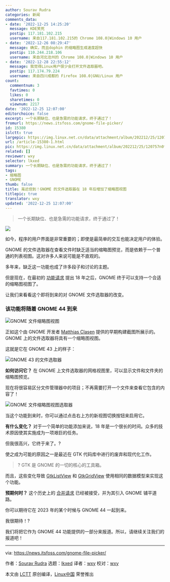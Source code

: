 ```yaml
---
author: Sourav Rudra
categories: 新闻
comments_data:
- date: '2022-12-25 14:25:20'
  message: KDE笑死
  postip: 117.181.102.215
  username: 来自117.181.102.215的 Chrome 108.0|Windows 10 用户
- date: '2022-12-26 08:29:47'
  message: 确实，而且dophin 的缩略图生成速度超快
  postip: 110.244.218.106
  username: 来自河北沧州的 Chrome 108.0|Windows 10 用户
- date: '2022-12-28 22:55:12'
  message: 我觉得Linux用户很少会打开文件选取器吧。
  postip: 117.174.79.224
  username: 来自四川成都的 Firefox 108.0|GNU/Linux 用户
count:
  commentnum: 3
  favtimes: 0
  likes: 0
  sharetimes: 0
  viewnum: 2217
date: '2022-12-25 12:07:00'
editorchoice: false
excerpt: 一个长期缺位、也是急需的功能请求，终于通过了！
fromurl: https://news.itsfoss.com/gnome-file-picker/
id: 15380
islctt: true
largepic: https://img.linux.net.cn/data/attachment/album/202212/25/120757n0fj9w983j9h6j9a.png
url: /article-15380-1.html
pic: https://img.linux.net.cn/data/attachment/album/202212/25/120757n0fj9w983j9h6j9a.png.thumb.jpg
related: []
reviewer: wxy
selector: lkxed
summary: 一个长期缺位、也是急需的功能请求，终于通过了！
tags:
- 缩略图
- GNOME
thumb: false
title: 虽迟但到！GNOME 的文件选取器在 18 年后增加了缩略图视图
titlepic: true
translator: wxy
updated: '2022-12-25 12:07:00'
---
```



> 
> 一个长期缺位、也是急需的功能请求，终于通过了！
> 
> 
> 


![](/data/attachment/album/202212/25/120757n0fj9w983j9h6j9a.png)


如今，程序的用户界面是非常重要的；即使是最简单的交互也能决定用户的体验。


GNOME 的文件选取器在查看文件时缺乏适当的缩略图预览，而是依赖于一个普通的列表视图。这对许多人来说可能是不直观的。


多年来，缺乏这一功能也成了许多段子和讨论的主题。


但是现在，在最初的 [功能请求](https://bugzilla.gnome.org/show_bug.cgi?id=141154) 提出 18 年之后，GNOME 终于可以支持一个合适的缩略图视图了。


让我们来看看这个即将到来的对 GNOME 文件选取器的改变。


### 该功能将随着 GNOME 44 到来


![GNOME 文件缩略图视图](/data/attachment/album/202212/25/120758i13x1979vvdt1dpt.png)


正如这个由 GNOME 开发者 [Matthias Clasen](https://twitter.com/matthias_clasen) 提供的早期构建截图所展示的。GNOME 上的文件选取器将具有一个缩略图视图。


这就是它在 GNOME 43 上的样子：


![GNOME 43 的文件选取器](/data/attachment/album/202212/25/120758lo00trt2ettt05t0.png)


**如何访问它？** 在 GNOME 上文件选取器的网格视图里，可以显示文件和文件夹的缩略图预览。


现在将很容易区分文件管理器中的项目；不再需要打开一个文件来查看它包含的内容了！


![GNOME 文件缩略图视图选取器](/data/attachment/album/202212/25/120759gdybx4e9dkqkr8q4.png)


当这个功能到来时，你可以通过点击右上方的新视图切换按钮来启用它。


**有什么变化？** 对于一个简单的功能添加来说，18 年是一个很长的时间。众多的技术原因使其实施成为一项艰巨的任务。


但我很高兴，它终于来了。?


使之成为可能的原因之一是最近在 GTK 代码库中进行的废弃和现代化工作。



> 
> ? GTK 是 GNOME 的一切的核心的工具箱。
> 
> 
> 


而且，这些变化导致 [GtkListView](https://gitlab.gnome.org/GNOME/gtk/-/blob/main/gtk/gtklistview.c) 和 [GtkGridView](https://gitlab.gnome.org/GNOME/gtk/-/blob/main/gtk/gtkgridview.c) 使用相同的数据模型来实现这个功能。


**预期何时？** 这个历史上的 [合并请求](https://gitlab.gnome.org/GNOME/gtk/-/merge_requests/5163) 已经被接受，并为其引入 GNOME 铺平道路。


你可以期待它在 2023 年的某个时候与 GNOME 44 一起到来。


我很期待！?


我们将把它作为 GNOME 44 功能提供的一部分来报道。所以，请继续关注我们的报道吧！




---


via: <https://news.itsfoss.com/gnome-file-picker/>


作者：[Sourav Rudra](https://news.itsfoss.com/author/sourav/) 选题：[lkxed](https://github.com/lkxed) 译者：[wxy](https://github.com/wxy) 校对：[wxy](https://github.com/wxy)


本文由 [LCTT](https://github.com/LCTT/TranslateProject) 原创编译，[Linux中国](https://linux.cn/) 荣誉推出
